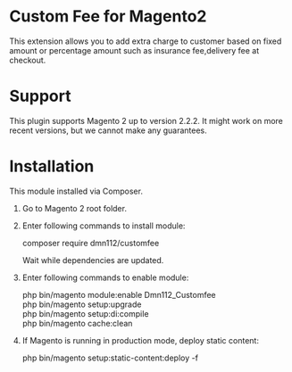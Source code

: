 # Custom Fee for Magento2

This extension allows you to add extra charge to customer based on fixed amount or percentage amount such as insurance fee,delivery fee at checkout.

# Support

This plugin supports Magento 2 up to version 2.2.2. It might work on more recent versions, but we cannot make any guarantees.

# Installation

This module installed via Composer.

1. Go to Magento 2 root folder.

2. Enter following commands to install module:

   composer require dmn112/customfee
   
   Wait while dependencies are updated.
  
3. Enter following commands to enable module:

   php bin/magento module:enable Dmn112_Customfee<br>
   php bin/magento setup:upgrade<br>
   php bin/magento setup:di:compile<br>
   php bin/magento cache:clean<br> 

4. If Magento is running in production mode, deploy static content:

   php bin/magento setup:static-content:deploy -f
